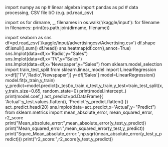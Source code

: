 

import numpy as np # linear algebra
import pandas as pd # data processing, CSV file I/O (e.g. pd.read_csv)



import os
for dirname, _, filenames in os.walk('/kaggle/input'):
    for filename in filenames:
        print(os.path.join(dirname, filename))


import seaborn as sns
df=pd.read_csv('/kaggle/input/advertisingcsv/Advertising.csv')
df.shape
df.isnull().sum()
df.head()
sns.heatmap(df.corr(),annot=True)
sns.lmplot(data=df,x='Radio',y="Sales")
sns.lmplot(data=df,x='TV',y="Sales")
sns.lmplot(data=df,x='Newspaper',y="Sales")
from sklearn.model_selection import train_test_split
from sklearn.linear_model import LinearRegression
x=df[['TV','Radio','Newspaper']]
y=df['Sales']
model=LinearRegression()
model.fit(x_train,y_train)
y_predict=model.predict(x_test)x_train,x_test,y_train,y_test=train_test_split(x,y,train_size=0.65, random_state=0)
print(model.intercept_)
print(model.coef_)
act_predict=pd.DataFrame({
    'Actual':y_test.values.flatten(),
    'Predict':y_predict.flatten()
})
act_predict.head(20)
sns.lmplot(data=act_predict,x='Actual',y="Predict")
from sklearn.metrics import mean_absolute_error, mean_squared_error, r2_score
print("Mean_absolute_error:",mean_absolute_error(y_test,y_predict))
print("Mean_squared_error:",mean_squared_error(y_test,y_predict))
print("Squre_Mean_absolute_error:",np.sqrt(mean_absolute_error(y_test,y_predict)))
print("r2_score:",r2_score(y_test,y_predict))
